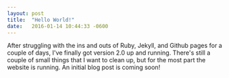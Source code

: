 ```yaml
---
layout: post
title:  "Hello World!"
date:   2016-01-14 10:44:33 -0600
---
```

After struggling with the ins and outs of Ruby, Jekyll, and Github pages for a couple of days, I've finally got version 2.0 up and running. There's still a couple of small things that I want to clean 
up, but for the most part the website is running. An initial blog post is coming soon!

